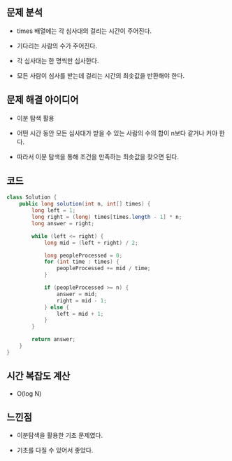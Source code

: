 ## 문제 분석

- times 배열에는 각 심사대의 걸리는 시간이 주어진다.

- 기다리는 사람의 수가 주어진다.

- 각 심사대는 한 명씩만 심사한다.

- 모든 사람이 심사를 받는데 걸리는 시간의 최솟값을 반환해야 한다.

## 문제 해결 아이디어

- 이분 탐색 활용

- 어떤 시간 동안 모든 심사대가 받을 수 있는 사람의 수의 합이 n보다 같거나 커야 한다.

- 따라서 이분 탐색을 통해 조건을 만족하는 최솟값을 찾으면 된다.

## 코드

```java
class Solution {
    public long solution(int n, int[] times) {
        long left = 1; 
        long right = (long) times[times.length - 1] * n; 
        long answer = right;

        while (left <= right) {
            long mid = (left + right) / 2;

            long peopleProcessed = 0;
            for (int time : times) {
                peopleProcessed += mid / time;
            }

            if (peopleProcessed >= n) {
                answer = mid;
                right = mid - 1;
            } else {
                left = mid + 1;
            }
        }

        return answer;
    }
}

```

## 시간 복잡도 계산

- O(log N)

## 느낀점

- 이분탐색을 활용한 기초 문제였다.

- 기초를 다질 수 있어서 좋았다.